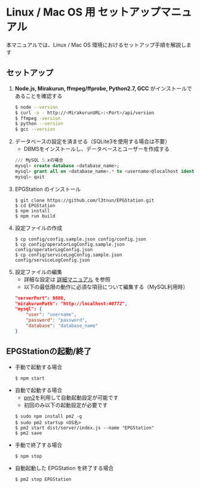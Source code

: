Linux / Mac OS 用 セットアップマニュアル
===
本マニュアルでは、Linux / Mac OS 環境におけるセットアップ手順を解説します

## セットアップ
1. **Node.js, Mirakurun, ffmpeg/ffprobe, Python2.7, GCC** がインストールであることを確認する
	```bash
	$ node --version
	$ curl -o - http://<MirakurunURL>:<Port>/api/version
	$ ffmpeg -version
	$ python --version
	$ gcc --version
	```
1. データベースの設定を済ませる（SQLite3を使用する場合は不要）
	- DBMSをインストールし、データベースとユーザーを作成する
	```sql
	/// MySQL 5.xの場合
	mysql> create database <database_name>;
	mysql> grant all on <database_name>.* to <username>@localhost identified by '<password>';
	mysql> quit
	```
1. EPGStation のインストール
	```
	$ git clone https://github.com/l3tnun/EPGStation.git
	$ cd EPGStation
	$ npm install
	$ npm run build
	```
1. 設定ファイルの作成
	```
	$ cp config/config.sample.json config/config.json
	$ cp config/operatorLogConfig.sample.json config/operatorLogConfig.json
	$ cp config/serviceLogConfig.sample.json config/serviceLogConfig.json
	```
1. 設定ファイルの編集
	- 詳細な設定は [詳細マニュアル](conf-manual.md) を参照
	- 以下の最低限の動作に必須な項目について編集する（MySQL利用時）
	```json
	"serverPort": 8888,
	"mirakurunPath": "http://localhost:40772",
	"mysql": {
		"user": "username",
		"password": "password",
		"database": "database_name"
	}
	```

## EPGStationの起動/終了
- 手動で起動する場合
	```
	$ npm start
	```
- 自動で起動する場合
	- [pm2](http://pm2.keymetrics.io/)を利用して自動起動設定が可能です
	- 初回のみ以下の起動設定が必要です
	```
	$ sudo npm install pm2 -g
	$ sudo pm2 startup <OS名>
	$ pm2 start dist/server/index.js --name "EPGStation"
	$ pm2 save
	```
- 手動で終了する場合
	```
	$ npm stop
	```
- 自動起動した EPGStation を終了する場合
	```
	$ pm2 stop EPGStation
	```